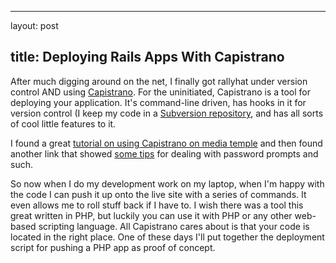 <hr />

<p>layout: post</p>

<h2>title: Deploying Rails Apps With Capistrano</h2>

<p>After much digging around on the net, I finally got rallyhat under version control AND using <a href="http://manuals.rubyonrails.com/read/book/17">Capistrano</a>.  For the uninitiated, Capistrano is a tool for deploying your application.  It's command-line driven, has hooks in it for version control (I keep my code in a <a href="http://subversion.tigris.org">Subversion repository</a>, and has all sorts of cool little features to it.
</p>

<p>
I found a great <a href="http://blog.digitalduckies.net/articles/2006/10/31/howto-capistrano-deployment-on-media-temples-grid-server/">tutorial on using Capistrano on media temple</a> and then found another link that showed <a href="http://jonathan.tron.name/articles/2006/07/15/capistrano-password-prompt-tips">some tips</a> for dealing with password prompts and such.
</p>

<p>
So now when I do my development work on my laptop, when I'm happy with the code I can push it up onto the live site with a series of commands.  It even allows me to roll stuff back if I have to.  I wish there was a tool this great written in PHP, but luckily you can use it with PHP or any other web-based scripting language.  All Capistrano cares about is that your code is located in the right place.  One of these days I'll put together the deployment script for pushing a PHP app as proof of concept.
</p>
